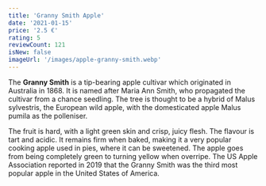 ```yaml
---
title: 'Granny Smith Apple'
date: '2021-01-15'
price: '2.5 €'
rating: 5
reviewCount: 121
isNew: false
imageUrl: '/images/apple-granny-smith.webp'
---
```


The **Granny Smith** is a tip-bearing apple cultivar which originated in Australia in 1868. It is named after Maria Ann Smith, who propagated the cultivar from a chance seedling. The tree is thought to be a hybrid of Malus sylvestris, the European wild apple, with the domesticated apple Malus pumila as the polleniser.

The fruit is hard, with a light green skin and crisp, juicy flesh. The flavour is tart and acidic. It remains firm when baked, making it a very popular cooking apple used in pies, where it can be sweetened. The apple goes from being completely green to turning yellow when overripe. The US Apple Association reported in 2019 that the Granny Smith was the third most popular apple in the United States of America.
